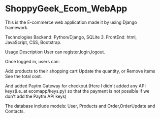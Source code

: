 # ShoppyGeek_Ecom_WebApp
This is the E-commerce web application made it by using Django framework.

Technologies
Backend: Python/Django, SQLite 3. FrontEnd: html, JavaScript, CSS, Bootstrap.

Usage Description
User can register,login,logout.


Once logged in, users can:

Add products to their shopping cart
Update the quantity, or Remove items
See the total cost.

And added Paytm Gateway for checkout.(Here I didn't added any API keys(i.e..at ecomapp/keys.py) so that the payment is not possible if we don't add the Paytm API keys)

The database include models: User, Products and Order,OrderUpdate and Contacts.
